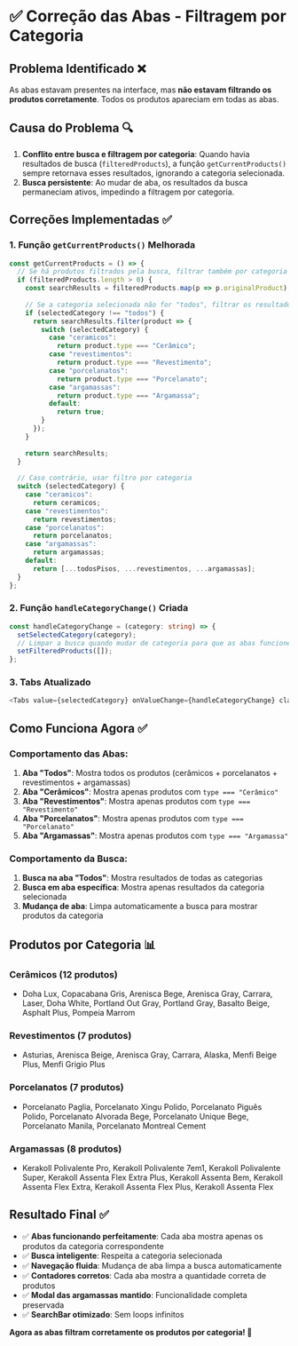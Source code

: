 # ✅ Correção das Abas - Filtragem por Categoria

## Problema Identificado ❌
As abas estavam presentes na interface, mas **não estavam filtrando os produtos corretamente**. Todos os produtos apareciam em todas as abas.

## Causa do Problema 🔍
1. **Conflito entre busca e filtragem por categoria**: Quando havia resultados de busca (`filteredProducts`), a função `getCurrentProducts()` sempre retornava esses resultados, ignorando a categoria selecionada.
2. **Busca persistente**: Ao mudar de aba, os resultados da busca permaneciam ativos, impedindo a filtragem por categoria.

## Correções Implementadas ✅

### 1. **Função `getCurrentProducts()` Melhorada**
```typescript
const getCurrentProducts = () => {
  // Se há produtos filtrados pela busca, filtrar também por categoria se não for "todos"
  if (filteredProducts.length > 0) {
    const searchResults = filteredProducts.map(p => p.originalProduct);
    
    // Se a categoria selecionada não for "todos", filtrar os resultados da busca por categoria
    if (selectedCategory !== "todos") {
      return searchResults.filter(product => {
        switch (selectedCategory) {
          case "ceramicos":
            return product.type === "Cerâmico";
          case "revestimentos":
            return product.type === "Revestimento";
          case "porcelanatos":
            return product.type === "Porcelanato";
          case "argamassas":
            return product.type === "Argamassa";
          default:
            return true;
        }
      });
    }
    
    return searchResults;
  }
  
  // Caso contrário, usar filtro por categoria
  switch (selectedCategory) {
    case "ceramicos":
      return ceramicos;
    case "revestimentos":
      return revestimentos;
    case "porcelanatos":
      return porcelanatos;
    case "argamassas":
      return argamassas;
    default:
      return [...todosPisos, ...revestimentos, ...argamassas];
  }
};
```

### 2. **Função `handleCategoryChange()` Criada**
```typescript
const handleCategoryChange = (category: string) => {
  setSelectedCategory(category);
  // Limpar a busca quando mudar de categoria para que as abas funcionem corretamente
  setFilteredProducts([]);
};
```

### 3. **Tabs Atualizado**
```typescript
<Tabs value={selectedCategory} onValueChange={handleCategoryChange} className="w-full">
```

## Como Funciona Agora ✅

### **Comportamento das Abas:**
1. **Aba "Todos"**: Mostra todos os produtos (cerâmicos + porcelanatos + revestimentos + argamassas)
2. **Aba "Cerâmicos"**: Mostra apenas produtos com `type === "Cerâmico"`
3. **Aba "Revestimentos"**: Mostra apenas produtos com `type === "Revestimento"`
4. **Aba "Porcelanatos"**: Mostra apenas produtos com `type === "Porcelanato"`
5. **Aba "Argamassas"**: Mostra apenas produtos com `type === "Argamassa"`

### **Comportamento da Busca:**
1. **Busca na aba "Todos"**: Mostra resultados de todas as categorias
2. **Busca em aba específica**: Mostra apenas resultados da categoria selecionada
3. **Mudança de aba**: Limpa automaticamente a busca para mostrar produtos da categoria

## Produtos por Categoria 📊

### **Cerâmicos (12 produtos)**
- Doha Lux, Copacabana Gris, Arenisca Bege, Arenisca Gray, Carrara, Laser, Doha White, Portland Out Gray, Portland Gray, Basalto Beige, Asphalt Plus, Pompeia Marrom

### **Revestimentos (7 produtos)**
- Asturias, Arenisca Beige, Arenisca Gray, Carrara, Alaska, Menfi Beige Plus, Menfi Grigio Plus

### **Porcelanatos (7 produtos)**
- Porcelanato Paglia, Porcelanato Xingu Polido, Porcelanato Piguês Polido, Porcelanato Alvorada Bege, Porcelanato Unique Bege, Porcelanato Manila, Porcelanato Montreal Cement

### **Argamassas (8 produtos)**
- Kerakoll Polivalente Pro, Kerakoll Polivalente 7em1, Kerakoll Polivalente Super, Kerakoll Assenta Flex Extra Plus, Kerakoll Assenta Bem, Kerakoll Assenta Flex Extra, Kerakoll Assenta Flex Plus, Kerakoll Assenta Flex

## Resultado Final ✅
- ✅ **Abas funcionando perfeitamente**: Cada aba mostra apenas os produtos da categoria correspondente
- ✅ **Busca inteligente**: Respeita a categoria selecionada
- ✅ **Navegação fluida**: Mudança de aba limpa a busca automaticamente
- ✅ **Contadores corretos**: Cada aba mostra a quantidade correta de produtos
- ✅ **Modal das argamassas mantido**: Funcionalidade completa preservada
- ✅ **SearchBar otimizado**: Sem loops infinitos

**Agora as abas filtram corretamente os produtos por categoria! 🎉**